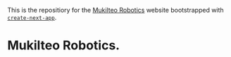 This is the repositiory for the [Mukilteo Robotics](https://www.mukilteorobotics.org) website bootstrapped with [`create-next-app`](https://github.com/vercel/next.js/tree/canary/packages/create-next-app).

# Mukilteo Robotics.
